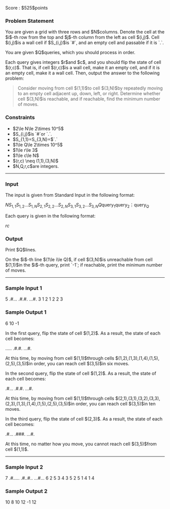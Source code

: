 
<div>

<span>

<span>

<p>
Score : $525$points
</p>

<div>

<section>

### **Problem Statement**

<p>
You are given a grid with three rows and $N$columns. Denote the cell at the $i$-th row from the top and $j$-th column from the left as cell $(i,j)$. Cell $(i,j)$is a wall cell if $S_{i,j}$is `#`, and an empty cell and passable if it is `.`.
</p>

<p>
You are given $Q$queries, which you should process in order.
</p>

<p>
Each query gives integers $r$and $c$, and you should flip the state of cell $(r,c)$. That is, if cell $(r,c)$is a wall cell, make it an empty cell, and if it is an empty cell, make it a wall cell. Then, output the answer to the following problem:
</p>

<blockquote>

<p>
Consider moving from cell $(1,1)$to cell $(3,N)$by repeatedly moving to an empty cell adjacent up, down, left, or right. Determine whether cell $(3,N)$is reachable, and if reachable, find the minimum number of moves.
</p>

</blockquote>

</section>

</div>

<div>

<section>

### **Constraints**

<ul>

<li>
$2\le N\le 2\times 10^5$
</li>

<li>
$S_{i,j}$is `#`or `.`.
</li>

<li>
$S_{1,1}=S_{3,N}=$`.`
</li>

<li>
$1\le Q\le 2\times 10^5$
</li>

<li>
$1\le r\le 3$
</li>

<li>
$1\le c\le N$
</li>

<li>
$(r,c) \neq (1,1),(3,N)$
</li>

<li>
$N,Q,r,c$are integers.
</li>

</ul>

</section>

</div>

---

<div>

<div>

<section>

### **Input**

<p>
The input is given from Standard Input in the following format:
</p>

<div>

$N$$S_{1,1}S_{1,2}\ldots S_{1,N}$$S_{2,1}S_{2,2}\ldots S_{2,N}$$S_{3,1}S_{3,2}\ldots S_{3,N}$$Q$$\text{query}_1$$\text{query}_2$$\vdots$$\text{query}_Q$
</div>

<p>
Each query is given in the following format:
</p>

<div>

$r$$c$
</div>

</section>

</div>

<div>

<section>

### **Output**

<p>
Print $Q$lines.
</p>

<p>
On the $i$-th line $(1\le i\le Q)$, if cell $(3,N)$is unreachable from cell $(1,1)$in the $i$-th query, print `-1`; if reachable, print the minimum number of moves.
</p>

</section>

</div>

</div>

---

<div>

<section>

### **Sample Input 1**

<div>

5
.#...
.#.#.
...#.
3
1 2
1 2
2 3

</div>

</section>

</div>

<div>

<section>

### **Sample Output 1**

<div>

6
10
-1

</div>

<p>
In the first query, flip the state of cell $(1,2)$. As a result, the state of each cell becomes:
</p>

<div>

.....
.#.#.
...#.

</div>

<p>
At this time, by moving from cell $(1,1)$through cells $(1,2),(1,3),(1,4),(1,5),(2,5),(3,5)$in order, you can reach cell $(3,5)$in six moves.
</p>

<p>
In the second query, flip the state of cell $(1,2)$. As a result, the state of each cell becomes:
</p>

<div>

.#...
.#.#.
...#.

</div>

<p>
At this time, by moving from cell $(1,1)$through cells $(2,1),(3,1),(3,2),(3,3),(2,3),(1,3),(1,4),(1,5),(2,5),(3,5)$in order, you can reach cell $(3,5)$in ten moves.
</p>

<p>
In the third query, flip the state of cell $(2,3)$. As a result, the state of each cell becomes:
</p>

<div>

.#...
.###.
...#.

</div>

<p>
At this time, no matter how you move, you cannot reach cell $(3,5)$from cell $(1,1)$.
</p>

</section>

</div>

---

<div>

<section>

### **Sample Input 2**

<div>

7
.#.....
.#..#..
...#...
6
2 5
3 4
3 5
2 5
1 4
1 4

</div>

</section>

</div>

<div>

<section>

### **Sample Output 2**

<div>

10
8
10
12
-1
12

</div>

</section>

</div>

</span>

</span>

</div>
